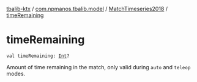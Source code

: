 [tbalib-ktx](../../index.md) / [com.npmanos.tbalib.model](../index.md) / [MatchTimeseries2018](index.md) / [timeRemaining](./time-remaining.md)

# timeRemaining

`val timeRemaining: `[`Int`](https://kotlinlang.org/api/latest/jvm/stdlib/kotlin/-int/index.html)`?`

Amount of time remaining in the match, only valid during `auto` and `teleop` modes.

